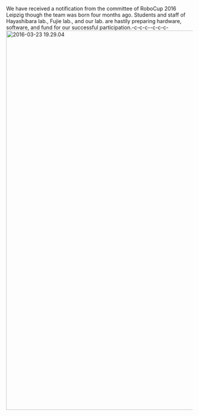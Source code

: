 We have received a notification from the committee of RoboCup 2016 Leipzig though the team was born four months ago. Students and staff of Hayashibara lab., Fujie lab., and our lab. are hastily preparing hardware, software, and fund for our successful participation.-c-c-c--c-c-c-<a href="https://lab.ueda.asia/wp-content/uploads/2016/03/2016-03-23-19.29.04-e1465651730556.jpg"><img src="https://lab.ueda.asia/wp-content/uploads/2016/03/2016-03-23-19.29.04-e1465651730556-768x1024.jpg" alt="2016-03-23 19.29.04" width="768" height="1024" class="aligncenter size-large wp-image-872" /></a>
